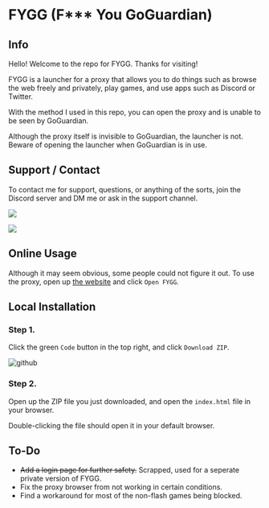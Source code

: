 # FYGG (F*** You GoGuardian)

## Info
Hello! Welcome to the repo for FYGG. Thanks for visiting!

FYGG is a launcher for a proxy that allows you to do things such as browse the web freely and privately, play games, and use apps such as Discord or Twitter.

With the method I used in this repo, you can open the proxy and is unable to be seen by GoGuardian.

Although the proxy itself is invisible to GoGuardian, the launcher is not. Beware of opening the launcher when GoGuardian is in use.

## Support / Contact

To contact me for support, questions, or anything of the sorts, join the Discord server and DM me or ask in the support channel.

[![](https://discordapp.com/api/guilds/1050321856021942323/widget.png?style=banner3)](https://discord.gg/6r5FXKJT7K)

[![](https://dcbadge.vercel.app/api/shield/306829413004345345?style=plastic)](discordapp.com/users/306829413004345345)

## Online Usage

Although it may seem obvious, some people could not figure it out. To use the proxy, open up [the website](https://lowtierdeveloper.github.io/FYGG) and click ``Open FYGG``.

## Local Installation

### Step 1.

Click the green ``Code`` button in the top right, and click ``Download ZIP``.

![github](https://user-images.githubusercontent.com/117882173/205354188-0996bc4f-3cb9-4895-ab01-d05227ca6791.jpg)

### Step 2.

Open up the ZIP file you just downloaded, and open the ``index.html`` file in your browser.

Double-clicking the file should open it in your default browser.


## To-Do

* ~~Add a login page for further safety.~~ Scrapped, used for a seperate private version of FYGG.
* Fix the proxy browser from not working in certain conditions.
* Find a workaround for most of the non-flash games being blocked.

